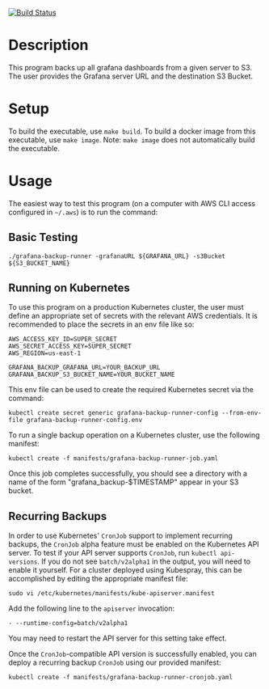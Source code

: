 [![Build Status](https://travis-ci.org/invincibleinfra/grafana-backup-runner.svg?branch=master)](https://travis-ci.org/invincibleinfra/grafana-backup-runner)
# Description

This program backs up all grafana dashboards from a given server to S3.
The user provides the Grafana server URL and the destination S3 Bucket.

# Setup

To build the executable, use `make build`. To build a docker image from this
executable, use `make image`. Note: `make image` does not automatically build the executable.

# Usage

The easiest way to test this program (on a computer with AWS CLI access configured in `~/.aws`) is to run the command:

## Basic Testing

```
./grafana-backup-runner -grafanaURL ${GRAFANA_URL} -s3Bucket ${S3_BUCKET_NAME}
```

## Running on Kubernetes

To use this program on a production Kubernetes cluster, the user must define an
appropriate set of secrets with the relevant AWS credentials. It is recommended to
place the secrets in an env file like so:

```
AWS_ACCESS_KEY_ID=SUPER_SECRET
AWS_SECRET_ACCESS_KEY=SUPER_SECRET
AWS_REGION=us-east-1

GRAFANA_BACKUP_GRAFANA_URL=YOUR_BACKUP_URL
GRAFANA_BACKUP_S3_BUCKET_NAME=YOUR_BUCKET_NAME
```

This env file can be used to create the required Kubernetes secret via the command:


```
kubectl create secret generic grafana-backup-runner-config --from-env-file grafana-backup-runner-config.env
```

To run a single backup operation on a Kubernetes cluster, use the following manifest:

```
kubectl create -f manifests/grafana-backup-runner-job.yaml
```

Once this job completes successfully, you should see a directory with a name of the form "grafana_backup-$TIMESTAMP" appear in your S3 bucket.

## Recurring Backups

In order to use Kubernetes' `CronJob` support to implement recurring backups, the `CronJob` alpha feature must be enabled on the Kubernetes API server. To test
if your API server supports `CronJob`, run `kubectl api-versions`. If you do not see `batch/v2alpha1` in the output, you will need to enable it yourself. For a cluster deployed using Kubespray, this can be accomplished by editing the appropriate manifest file:

```
sudo vi /etc/kubernetes/manifests/kube-apiserver.manifest
```

Add the following line to the `apiserver` invocation:

```
- --runtime-config=batch/v2alpha1
```

You may need to restart the API server for this setting take effect.

Once the `CronJob`-compatible API version is successfully enabled, you can deploy a recurring backup
`CronJob` using our provided manifest:

```
kubectl create -f manifests/grafana-backup-runner-cronjob.yaml
```
